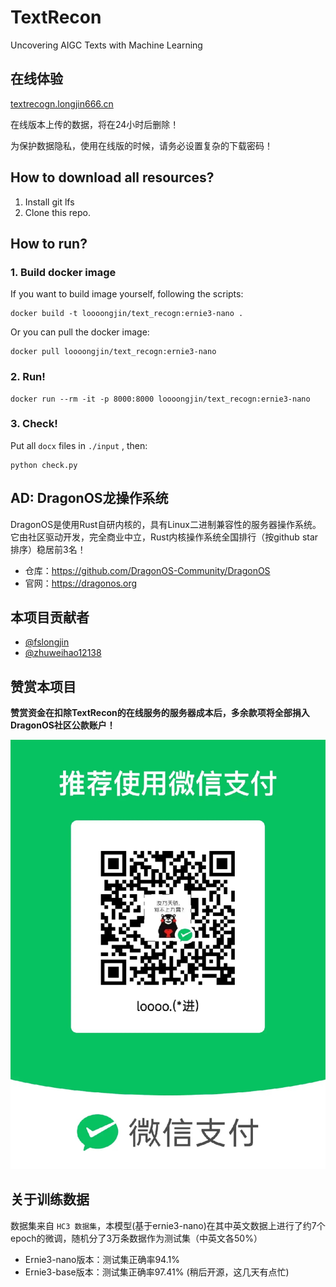 # TextRecon
Uncovering AIGC Texts with Machine Learning

## 在线体验

[textrecogn.longjin666.cn](https://textrecogn.longjin666.cn)

在线版本上传的数据，将在24小时后删除！

为保护数据隐私，使用在线版的时候，请务必设置复杂的下载密码！

## How to download all resources?

1. Install git lfs
2. Clone this repo.

## How to run?

### 1. Build docker image

If you want to build image yourself, following the scripts:

```shell
docker build -t loooongjin/text_recogn:ernie3-nano .
```

Or you can pull the docker image:

```shell
docker pull loooongjin/text_recogn:ernie3-nano
```


### 2. Run!


```shell
docker run --rm -it -p 8000:8000 loooongjin/text_recogn:ernie3-nano
```

### 3. Check!

Put all `docx` files in `./input` , then:

```shell
python check.py
```


## AD: DragonOS龙操作系统

DragonOS是使用Rust自研内核的，具有Linux二进制兼容性的服务器操作系统。它由社区驱动开发，完全商业中立，Rust内核操作系统全国排行（按github star排序）稳居前3名！

- 仓库：https://github.com/DragonOS-Community/DragonOS
- 官网：https://dragonos.org


## 本项目贡献者

- [@fslongjin](https://github.com/fslongjin)
- [@zhuweihao12138](https://github.com/zhuweihao12138)


## 赞赏本项目

**赞赏资金在扣除TextRecon的在线服务的服务器成本后，多余款项将全部捐入DragonOS社区公款账户！**

![sponsor](./static/sponsor.jpg)


## 关于训练数据

数据集来自 `HC3 数据集`，本模型(基于ernie3-nano)在其中英文数据上进行了约7个epoch的微调，随机分了3万条数据作为测试集（中英文各50%）

- Ernie3-nano版本：测试集正确率94.1%
- Ernie3-base版本：测试集正确率97.41% (稍后开源，这几天有点忙)
